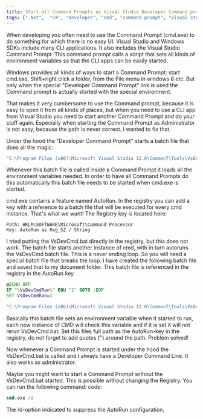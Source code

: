 ```yaml
---
title: Start all Command Prompts as Visual Studio Developer Command prompt
tags: [".Net",  "C#", "Developer", "cmd", "command prompt", "visual studio"]
---
```

When developing you often need to use the Command Prompt (cmd.exe) to do something for which there is no easy UI. Visual Studio and Windows SDKs include many CLI applications. It also includes the Visual Studio Command Prompt. This command prompt calls a script that sets all kinds of environment variables so that the CLI apps can be easily started.

Windows provides all kinds of ways to start a Command Prompt: start cmd.exe, Shift+right click a folder, from the File menu in windows 8 etc. But only when the special "Developer Command Prompt" link is used the Command prompt is actually started with the special environment.

That makes it very cumbersome to use the Command prompt, because it is easy to open it from all kinds of places, but when you need to use a CLI app from Visual Studio you need to start another Command Prompt and do your stuff again. Especially when starting the Command Prompt as Administrator is not easy, because the path is never correct. I wanted to fix that.

Under the hood the "Developer Command Prompt" starts a batch file that does all the magic:

```cmd
"C:\Program Files (x86)\Microsoft Visual Studio 12.0\Common7\Tools\VsDevCmd.bat"
```

Whenever this batch file is called inside a Command Prompt it loads all the environment variables needed. In order to have all Command Prompts do this automatically this batch file needs to be started when cmd.exe is started.

cmd.exe contains a feature named AutoRun. In the registry you can add a key with a reference to a batch file that will be executed for every cmd instance. That's what we want! The Registry key is located here:

```
Path: HKLM\SOFTWARE\Microsoft\Command Processor
Key: AutoRun as Reg_SZ / String
```

I tried putting the VsDevCmd.bat directly in the registry, but this does not work. The batch file starts another instance of cmd, with in turn autoruns the VsDevCmd batch file. This is a never ending loop. So you will need a special batch file that breaks the loop. I have created the following batch file and saved that to my document folder. This batch file is referenced in the registry in the AutoRun key

```cmd
@ECHO OFF
IF "%VsDevCmdRan%" EQU "1" GOTO :EOF
SET VsDevCmdRan=1

"C:\Program Files (x86)\Microsoft Visual Studio 12.0\Common7\Tools\VsDevCmd.bat"
```

Basically this batch file sets an environment variable when it started to run, each new instance of CMD will check this variable and if it is set it will not rerun VsDevCmd.bat. Set this files full path as the AutoRun-key in the registry, do not forget to add quotes (") around the path. Problem solved!

Now whenever a Command Prompt is started under the hood the VsDevCmd.bat is called and I always have a Developer Command Line. It also works as administrator.

Maybe you might want to start a Command Prompt without the VsDevCmd.bat started. This is possible without changing the Registry. You can run the following command:
code:

```cmd
cmd.exe /d
```

The /d-option indicated to suppress the AutoRun configuration.